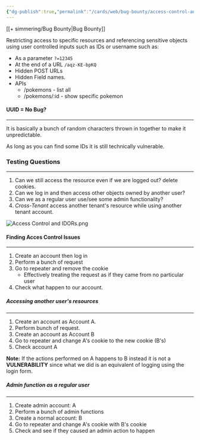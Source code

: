 ```yaml
---
{"dg-publish":true,"permalink":"/cards/web/bug-bounty/access-control-and-ido-rs/"}
---
```


[[+ simmering/Bug Bounty\|Bug Bounty]]

Restricting access to specific resources and referencing sensitive objects using user controlled inputs such as IDs or username such as:

- As a parameter `?=12345`
- At the end of a URL `/aqz-KE-bpKQ`
- Hidden POST URLs
- Hidden Field names.
- APIs
	- /pokemons - list all
	- /pokemons/:id - show specific pokemon

#### UUID = No Bug?
---
It is basically a bunch of random characters thrown in together to make it unpredictable.

As long as you can find some IDs it is still technically vulnerable.

### Testing Questions
---
1. Can we still access the resource even if we are logged out? delete cookies.
2. Can we log in and then access other objects owned by another user?
3. Can we as a regular user use/see some admin functionality?
4. _Cross-Tenant_ access another tenant's resource while using another tenant account.

![Access Control and IDORs.png](/img/user/cards/web/images/Access%20Control%20and%20IDORs.png)
#### Finding Acces Control Issues
---
1. Create an account then log in
2. Perform a bunch of request
3. Go to repeater and remove the cookie
	- Effectively treating the request as if they came from no particular user
4. Check what happen to our account. 

##### Accessing another user's resources
---
1. Create an account as Account A.
2. Perform bunch of request.
3. Create an account as Account B
4. Go to repeater and change A's cookie to the new cookie (B's)
5. Check account A

**Note:** If the actions performed on A happens to B instead it is not a **VULNERABILITY** since what we did is an equivalent of logging using the login form.

##### Admin function as a regular user
---
1. Create admin account: A
2. Perform a bunch of admin functions
3. Create a normal account: B
4. Go to repeater and change A's cookie with B's cookie
5. Check and see if they caused an admin action to happen